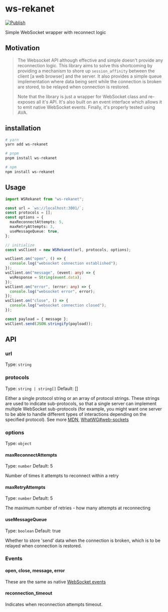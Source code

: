 # ws-rekanet

[![Publish](https://github.com/nwaughachukwuma/ws-rekanet/actions/workflows/publish.yml/badge.svg)](https://github.com/nwaughachukwuma/ws-rekanet/actions/workflows/publish.yml)

Simple WebSocket wrapper with reconnect logic

## Motivation

> The Websocket API although effective and simple doesn't provide any reconnection logic. This library aims to solve this shortcoming by providing a mechanism to shore up `session_affinity` between the client [a web browser] and the server. It also provides a simple queue implementation where data being sent while the connection is broken are stored, to be relayed when connection is restored.
>
> Note that the library is just a wrapper for WebSocket class and re-exposes all it's API. It's also built on an event interface which allows it to emit native WebSocket events. Finally, it's properly tested using AVA.

## installation

```bash
# yarn
yarn add ws-rekanet

# pnpm
pnpm install ws-rekanet

# npm
npm install ws-rekanet
```

## Usage

```ts
import WSRekanet from "ws-rekanet";

const url = `ws://localhost:3001/`;
const protocols = [];
const options = {
  maxReconnectAttempts: 5,
  maxRetryAttempts: 3,
  useMessageQueue: true,
};

// initialize
const wsClient = new WSRekanet(url, protocols, options);

wsClient.on("open", () => {
  console.log("websocket connection established");
});
wsClient.on("message", (event: any) => {
  wsResponse = String(event.data);
});
wsClient.on("error", (error: any) => {
  console.log("websocket error", error);
});
wsClient.on("close", () => {
  console.log("websocket connection closed");
});

const payload = { message };
wsClient.send(JSON.stringify(payload));
```

## API

### url

Type: `string`

### protocols

Type: `string | string[]`
Default: []

Either a single protocol string or an array of protocol strings. These strings are used to indicate sub-protocols, so that a single server can implement multiple WebSocket sub-protocols (for example, you might want one server to be able to handle different types of interactions depending on the specified protocol). See more [MDN](https://developer.mozilla.org/en-US/docs/Web/API/WebSocket/WebSocket), [WhatWG#web-sockets](https://html.spec.whatwg.org/multipage/web-sockets.html#websocket)

### options

Type: `object`

#### maxReconnectAttempts

Type: `number`
Default: 5

Number of times it attempts to reconnect within a retry

#### maxRetryAttempts

Type: `number`
Default: 5

The maximum number of retries - how many attempts at reconnecting

#### useMessageQueue

Type: `boolean`
Default: true

Whether to store 'send' data when the connection is broken, which is to be relayed when connection is restored.

### Events

#### open, close, message, error

These are the same as native [WebSocket events](https://html.spec.whatwg.org/multipage/web-sockets.html#websocket)

#### reconnection_timeout

Indicates when reconnection attempts timeout.
